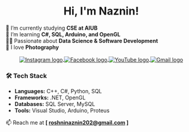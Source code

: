 <h1 align="center"> Hi, I'm Naznin!</h1>

🔭 I’m currently studying **CSE at AIUB**  
🌱 I’m learning **C#, SQL, Arduino, and OpenGL**  
👩‍💻 Passionate about **Data Science & Software Development**  
📸 I love **Photography**  


<p align="center">
    <a href="https://www.instagram.com/_____n.roshni.2255/" target="_blank">
        <img align="center" src="https://img.shields.io/badge/Instagram-000?style=for-the-badge&logo=Instagram&logoColor=E4405F" alt="Instagram logo"/>
    </a> 
    <a href="https://www.facebook.com/naznin.roshni.71/" target="_blank">
        <img align="center" src="https://img.shields.io/badge/Facebook-000?style=for-the-badge&logo=facebook&logoColor=1877F2" alt="Facebook logo"/>
    </a> 
    <a href="https://www.youtube.com/@naznin_roshni" target="_blank">
        <img align="center" src="https://img.shields.io/badge/YouTube-000?style=for-the-badge&logo=youtube&logoColor=FF0000" alt="YouTube logo"/>
    </a>
    <a href="mailto:roshninaznin202@gmail.com">
        <img align="center" src="https://img.shields.io/badge/Gmail-000?style=for-the-badge&logo=gmail&logoColor=C80036" alt="Gmail logo"/>
    </a> 
</p>



### 🛠 Tech Stack
- **Languages:** C++, C#, Python, SQL
- **Frameworks:** .NET, OpenGL
- **Databases:** SQL Server, MySQL
- **Tools:** Visual Studio, Arduino, Proteus

📫 Reach me at **[ roshninaznin202@gmail.com ]**  
